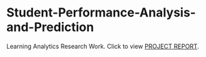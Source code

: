# Student-Performance-Analysis-and-Prediction

Learning Analytics Research Work.
Click to view [PROJECT REPORT](https://github.com/mdthabrez/Student-Performance-Analysis-and-Prediction/blob/main/DOCU/STUDENT%20PERFORMANCE%20%20ANALYSIS%20AND%20PREDICTION%20%20report.pdf).
